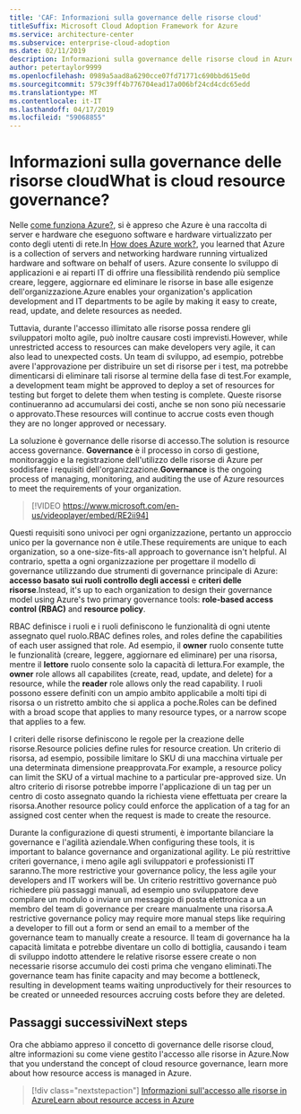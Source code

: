 ```yaml
---
title: 'CAF: Informazioni sulla governance delle risorse cloud'
titleSuffix: Microsoft Cloud Adoption Framework for Azure
ms.service: architecture-center
ms.subservice: enterprise-cloud-adoption
ms.date: 02/11/2019
description: Informazioni sulla governance delle risorse cloud in Azure
author: petertaylor9999
ms.openlocfilehash: 0989a5aad8a6290cce07fd71771c690bbd615e0d
ms.sourcegitcommit: 579c39ff4b776704ead17a006bf24cd4cdc65edd
ms.translationtype: MT
ms.contentlocale: it-IT
ms.lasthandoff: 04/17/2019
ms.locfileid: "59068855"
---
```

<!-- markdownlint-disable MD026 -->

# <a name="what-is-cloud-resource-governance"></a><span data-ttu-id="1c0ea-103">Informazioni sulla governance delle risorse cloud</span><span class="sxs-lookup"><span data-stu-id="1c0ea-103">What is cloud resource governance?</span></span>

<span data-ttu-id="1c0ea-104">Nelle [come funziona Azure?](what-is-azure.md), si è appreso che Azure è una raccolta di server e hardware che eseguono software e hardware virtualizzato per conto degli utenti di rete.</span><span class="sxs-lookup"><span data-stu-id="1c0ea-104">In [How does Azure work?](what-is-azure.md), you learned that Azure is a collection of servers and networking hardware running virtualized hardware and software on behalf of users.</span></span> <span data-ttu-id="1c0ea-105">Azure consente lo sviluppo di applicazioni e ai reparti IT di offrire una flessibilità rendendo più semplice creare, leggere, aggiornare ed eliminare le risorse in base alle esigenze dell'organizzazione.</span><span class="sxs-lookup"><span data-stu-id="1c0ea-105">Azure enables your organization's application development and IT departments to be agile by making it easy to create, read, update, and delete resources as needed.</span></span>

<span data-ttu-id="1c0ea-106">Tuttavia, durante l'accesso illimitato alle risorse possa rendere gli sviluppatori molto agile, può inoltre causare costi imprevisti.</span><span class="sxs-lookup"><span data-stu-id="1c0ea-106">However, while unrestricted access to resources can make developers very agile, it can also lead to unexpected costs.</span></span> <span data-ttu-id="1c0ea-107">Un team di sviluppo, ad esempio, potrebbe avere l'approvazione per distribuire un set di risorse per i test, ma potrebbe dimenticarsi di eliminare tali risorse al termine della fase di test.</span><span class="sxs-lookup"><span data-stu-id="1c0ea-107">For example, a development team might be approved to deploy a set of resources for testing but forget to delete them when testing is complete.</span></span> <span data-ttu-id="1c0ea-108">Queste risorse continueranno ad accumularsi dei costi, anche se non sono più necessarie o approvato.</span><span class="sxs-lookup"><span data-stu-id="1c0ea-108">These resources will continue to accrue costs even though they are no longer approved or necessary.</span></span>

<span data-ttu-id="1c0ea-109">La soluzione è governance delle risorse di accesso.</span><span class="sxs-lookup"><span data-stu-id="1c0ea-109">The solution is resource access governance.</span></span> <span data-ttu-id="1c0ea-110">**Governance** è il processo in corso di gestione, monitoraggio e la registrazione dell'utilizzo delle risorse di Azure per soddisfare i requisiti dell'organizzazione.</span><span class="sxs-lookup"><span data-stu-id="1c0ea-110">**Governance** is the ongoing process of managing, monitoring, and auditing the use of Azure resources to meet the requirements of your organization.</span></span>

<!-- markdownlint-disable MD034 -->

> [!VIDEO https://www.microsoft.com/en-us/videoplayer/embed/RE2ii94]

<!-- markdownlint-enable MD034 -->

<span data-ttu-id="1c0ea-111">Questi requisiti sono univoci per ogni organizzazione, pertanto un approccio unico per la governance non è utile.</span><span class="sxs-lookup"><span data-stu-id="1c0ea-111">These requirements are unique to each organization, so a one-size-fits-all approach to governance isn't helpful.</span></span> <span data-ttu-id="1c0ea-112">Al contrario, spetta a ogni organizzazione per progettare il modello di governance utilizzando due strumenti di governance principale di Azure: **accesso basato sui ruoli controllo degli accessi** e **criteri delle risorse**.</span><span class="sxs-lookup"><span data-stu-id="1c0ea-112">Instead, it's up to each organization to design their governance model using Azure's two primary governance tools: **role-based access control (RBAC)** and **resource policy**.</span></span>

<span data-ttu-id="1c0ea-113">RBAC definisce i ruoli e i ruoli definiscono le funzionalità di ogni utente assegnato quel ruolo.</span><span class="sxs-lookup"><span data-stu-id="1c0ea-113">RBAC defines roles, and roles define the capabilities of each user assigned that role.</span></span> <span data-ttu-id="1c0ea-114">Ad esempio, il **owner** ruolo consente tutte le funzionalità (creare, leggere, aggiornare ed eliminare) per una risorsa, mentre il **lettore** ruolo consente solo la capacità di lettura.</span><span class="sxs-lookup"><span data-stu-id="1c0ea-114">For example, the **owner** role allows all capabilites (create, read, update, and delete) for a resource, while the  **reader** role allows only the read capability.</span></span> <span data-ttu-id="1c0ea-115">I ruoli possono essere definiti con un ampio ambito applicabile a molti tipi di risorsa o un ristretto ambito che si applica a poche.</span><span class="sxs-lookup"><span data-stu-id="1c0ea-115">Roles can be defined with a broad scope that applies to many resource types, or a narrow scope that applies to a few.</span></span>

<span data-ttu-id="1c0ea-116">I criteri delle risorse definiscono le regole per la creazione delle risorse.</span><span class="sxs-lookup"><span data-stu-id="1c0ea-116">Resource policies define rules for resource creation.</span></span> <span data-ttu-id="1c0ea-117">Un criterio di risorsa, ad esempio, possibile limitare lo SKU di una macchina virtuale per una determinata dimensione preapprovata.</span><span class="sxs-lookup"><span data-stu-id="1c0ea-117">For example, a resource policy can limit the SKU of a virtual machine to a particular pre-approved size.</span></span> <span data-ttu-id="1c0ea-118">Un altro criterio di risorse potrebbe imporre l'applicazione di un tag per un centro di costo assegnato quando la richiesta viene effettuata per creare la risorsa.</span><span class="sxs-lookup"><span data-stu-id="1c0ea-118">Another resource policy could enforce the application of a tag for an assigned cost center when the request is made to create the resource.</span></span>

<span data-ttu-id="1c0ea-119">Durante la configurazione di questi strumenti, è importante bilanciare la governance e l'agilità aziendale.</span><span class="sxs-lookup"><span data-stu-id="1c0ea-119">When configuring these tools, it is important to balance governance and organizational agility.</span></span> <span data-ttu-id="1c0ea-120">Le più restrittive criteri governance, i meno agile agli sviluppatori e professionisti IT saranno.</span><span class="sxs-lookup"><span data-stu-id="1c0ea-120">The more restrictive your governance policy, the less agile your developers and IT workers will be.</span></span> <span data-ttu-id="1c0ea-121">Un criterio restrittivo governance può richiedere più passaggi manuali, ad esempio uno sviluppatore deve compilare un modulo o inviare un messaggio di posta elettronica a un membro del team di governance per creare manualmente una risorsa.</span><span class="sxs-lookup"><span data-stu-id="1c0ea-121">A restrictive governance policy may require more manual steps like requiring a developer to fill out a form or send an email to a member of the governance team to manually create a resource.</span></span> <span data-ttu-id="1c0ea-122">Il team di governance ha la capacità limitata e potrebbe diventare un collo di bottiglia, causando i team di sviluppo indotto attendere le relative risorse essere create o non necessarie risorse accumulo dei costi prima che vengano eliminati.</span><span class="sxs-lookup"><span data-stu-id="1c0ea-122">The governance team has finite capacity and may become a bottleneck, resulting in development teams waiting unproductively for their resources to be created or unneeded resources accruing costs before they are deleted.</span></span>

## <a name="next-steps"></a><span data-ttu-id="1c0ea-123">Passaggi successivi</span><span class="sxs-lookup"><span data-stu-id="1c0ea-123">Next steps</span></span>

<span data-ttu-id="1c0ea-124">Ora che abbiamo appreso il concetto di governance delle risorse cloud, altre informazioni su come viene gestito l'accesso alle risorse in Azure.</span><span class="sxs-lookup"><span data-stu-id="1c0ea-124">Now that you understand the concept of cloud resource governance, learn more about how resource access is managed in Azure.</span></span>

> [!div class="nextstepaction"]
> [<span data-ttu-id="1c0ea-125">Informazioni sull'accesso alle risorse in Azure</span><span class="sxs-lookup"><span data-stu-id="1c0ea-125">Learn about resource access in Azure</span></span>](azure-resource-access.md)

